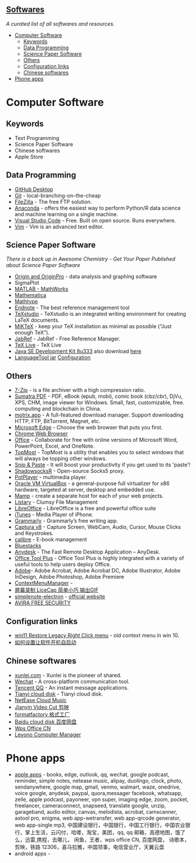 ## [Softwares](https://github.com/zhutaosheng/awesome-chemistry/blob/main/aaa-personal-libraries/softwares.md)
*A curated list of all softwares and resources.*

- [Computer Software](#computer-software)
  - [Keywords](#keywords)
  - [Data Programming](#data-programming)
  - [Science Paper Software](#science-paper-software)
  - [Others](#others)
  - [Configuration links](#configuration-links)
  - [Chinese softwares](#chinese-softwares)
- [Phone apps](#phone-apps)

# Computer Software
## Keywords
- Text Programming
- Science Paper Software
- Chinese softwares
- Apple Store

## Data Programming
- [GitHub Desktop](https://desktop.github.com/)
- [Git](https://git-scm.com/downloads) - local-branching-on-the-cheap
- [FileZilla](https://filezilla-project.org/) - The free FTP solution.
- [Anaconda](https://www.anaconda.com/) - offers the easiest way to perform Python/R data science and machine learning on a single machine.
- [Visual Studio Code](https://code.visualstudio.com/) - Free. Built on open source. Runs everywhere.
- [Vim](https://www.vim.org/download.php) - Vim is an advanced text editor.

## Science Paper Software
*There is a back up in Awesome Chemistry - Get Your Paper Published about Science Paper Software*
- [Origin and OriginPro](https://www.originlab.com/Origin) - data analysis and graphing software
- SigmaPlot
- [MATLAB - MathWorks](https://www.mathworks.com/products/matlab.html)
- [Mathematica](https://www.wolfram.com/mathematica/)
- [Mathtype](https://www.wiris.com/en/mathtype/)
- [Endnote](https://endnote.com/downloads) - The best reference management tool
- [TeXstudio](https://www.texstudio.org/) - TeXstudio is an integrated writing environment for creating LaTeX documents.
- [MiKTeX](https://miktex.org/download) - keep your TeX installation as minimal as possible (“Just enough TeX”).
- [JabRef](https://www.jabref.org/) - JabRef - Free Reference Manager.
- [TeX Live](https://tug.org/texlive/) - TeX Live
- [Java SE Development Kit 8u333](https://www.oracle.com/java/technologies/downloads/#java8-windows) also download [here](https://www.techspot.com/downloads/5198-java-jre.html)
- [LanguageTool jar](https://languagetool.org/download/) [Configuration](https://blog.csdn.net/weixin_43748786/article/details/111119432)

## Others
- [7-Zip](https://www.7-zip.org/) - is a file archiver with a high compression ratio.
- [Sumatra PDF](https://www.sumatrapdfreader.org/free-pdf-reader) - PDF, eBook (epub, mobi), comic book (cbz/cbr), DjVu, XPS, CHM, image viewer for Windows. Small, fast, customizable, free.
  computing and blockchain in China.
- [motrix.app](https://motrix.app/) - A full-featured download manager. Support downloading HTTP, FTP, BitTorrent, Magnet, etc.
- [Microsoft Edge](https://www.microsoft.com/en-us/edge) - Choose the web browser that puts you first.
- [Chrome Web Browser](https://www.google.com/chrome/index.html)
- [Office](https://www.office.com/) - Collaborate for free with online versions of Microsoft Word, PowerPoint, Excel, and OneNote.
- [TopMost](https://sourceforge.net/projects/topmost/) - TopMost is a utility that enables you to select windows that will always be topping other windows.
- [Snip & Paste](https://www.snipaste.com/) - It will boost your productivity if you get used to its 'paste'!
- [ShadowsocksR](https://www.softpedia.com/get/Network-Tools/Telnet-SSH-Clients/ShadowsocksR.shtml) - Open-source Socks5 proxy.
- [PotPlayer](https://potplayer.daum.net/) - multimedia player.
- [Oracle VM VirtualBox](https://www.virtualbox.org/) - a general-purpose full virtualizer for x86 hardware, targeted at server, desktop and embedded use.
- [Mamp](https://www.mamp.info/en/windows/) - create a separate host for each of your web projects.
- [Listary](https://www.listary.com/) - Clumsy File Management
- [LibreOffice](https://www.libreoffice.org/) - LibreOffice is a free and powerful office suite
- [iTunes](https://www.apple.com/itunes/) - Media Player of iPhone.
- [Grammarly](https://www.grammarly.com/) - Grammarly’s free writing app.
- [Captura v8](https://mathewsachin.github.io/Captura/download/) - Capture Screen, WebCam, Audio, Cursor, Mouse Clicks and Keystrokes.
- [calibre](https://calibre-ebook.com/) - E-book management
- [Bluestacks](https://www.bluestacks.com/download.html)
- [Anydesk](https://anydesk.com/en) - The Fast Remote Desktop Application – AnyDesk.
- [Office Tool Plus](https://otp.landian.vip/en-us/) - Office Tool Plus is highly integrated with a variety of useful tools to help users deploy Office.
- [Adobe](https://www.adobe.com/products/catalog.html)- Adobe Acrobat, Adobe Acrobat DC, Adobe Illustrator, Adobe InDesign, Adobe Photoshop, Adobe Premiere
- [ContextMenuManager](https://github.com/BluePointLilac/ContextMenuManager/releases) - 
- [屏幕录制 LiceCap 简单小巧 输出GIF](https://github.com/JustVita/Excellent-software/blob/master/Windows/Effectiveness/Recording/licecap123-install.exe)
- [simplenote-electron](https://github.com/Automattic/simplenote-electron/releases) - [official website](https://simplenote.com/)
- [AVIRA FREE SECURITY](https://www.avira.com/en/downloads)

## Configuration links
- [win11 Restore Legacy Right Click menu](https://answers.microsoft.com/en-us/windows/forum/all/restore-legacy-right-click-menu-for-file-explorer/a62e797c-eaf3-411b-aeec-e460e6e5a82a) - old context menu in win 10.
- [如何设置让软件开机自启动](https://zhuanlan.zhihu.com/p/265076894)

## Chinese softwares
- [xunlei.com](https://www.xunlei.com/) - Xunlei is the pioneer of shared.
- [Wechat](https://weixin.qq.com/) - A cross-platform communication tool.
- [Tencent QQ](https://im.qq.com/index) - An instant message applications.
- [Tianyi cloud disk](https://cloud.189.cn/web/static/download-client/index.html) - Tianyi cloud disk.
- [NetEase Cloud Music](https://music.163.com/)
- [Jianyin Video Cut 剪映](https://lv.ulikecam.com/)
- [formatfactory 格式工厂](http://formatfactory.cn/)
- [Baidu cloud disk 百度网盘](https://pan.baidu.com/)
- [Wps Office CN](https://www.wps.cn/)
- [Levono Computer Manager](https://guanjia.lenovo.com.cn/)

# Phone apps
- [apple apps](http://www.apple.com) - books, edge, outlook, qq, wechat, google podcast, reminder, simple notes, netease music, alipay, duolingo, clock, photo, sendanywhere, google map, gmail, venmo, walmart, waze, onedrive, voice google, anydesk, paypal, quora,messager facebook, whatsapp, zelle, apple podcast, payoneer, vpn super, imaging edge, zoom, pocket, freelancer, cameraconnect, snapseed, translate google, unzip, garageband, audio editor, canvas, melodista, acrobat, camscanner, astool pro, enigma, web app-wetransfer, web app-qrcode generator, web app-single mp3, 中国建设银行，中国银行，中国工行银行，中国农业银行，掌上生活，云闪付，哈喽，淘宝，美团，qq, qq 邮箱，高德地图，饿了么，迅雷,携程，去哪儿， 闲鱼，王者，wps office CN, 百度网盘， 诗歌本，剪映，铁路 12306，喜马拉雅，中国领事，电信营业厅，天翼云盘
- android apps - 